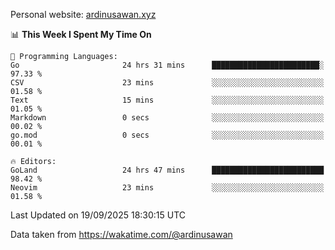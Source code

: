 Personal website: [ardinusawan.xyz](https://ardinusawan.xyz)

<!--START_SECTION:waka-->
📊 **This Week I Spent My Time On** 

```text
💬 Programming Languages: 
Go                       24 hrs 31 mins      ████████████████████████░   97.33 % 
CSV                      23 mins             ░░░░░░░░░░░░░░░░░░░░░░░░░   01.58 % 
Text                     15 mins             ░░░░░░░░░░░░░░░░░░░░░░░░░   01.05 % 
Markdown                 0 secs              ░░░░░░░░░░░░░░░░░░░░░░░░░   00.02 % 
go.mod                   0 secs              ░░░░░░░░░░░░░░░░░░░░░░░░░   00.01 % 

🔥 Editors: 
GoLand                   24 hrs 47 mins      █████████████████████████   98.42 % 
Neovim                   23 mins             ░░░░░░░░░░░░░░░░░░░░░░░░░   01.58 % 
```


 Last Updated on 19/09/2025 18:30:15 UTC
<!--END_SECTION:waka-->
Data taken from https://wakatime.com/@ardinusawan
